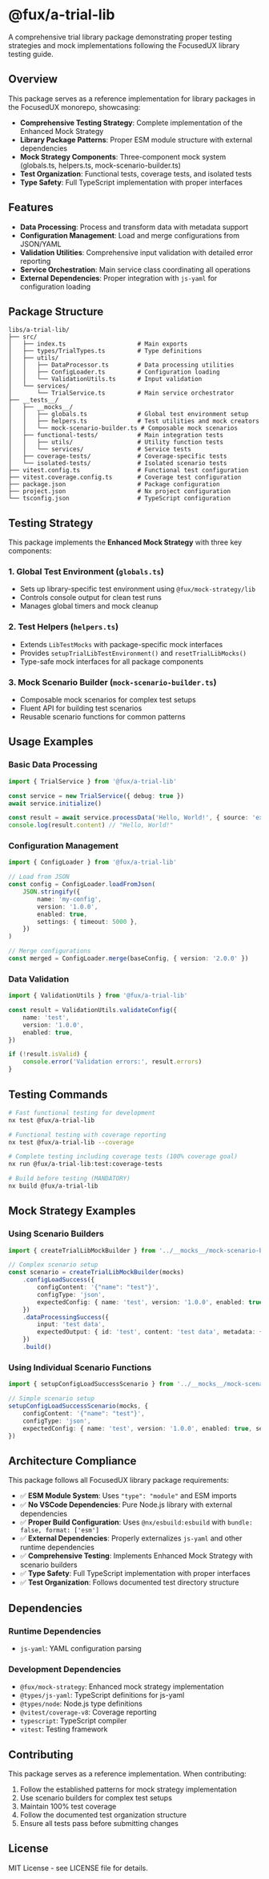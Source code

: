 # @fux/a-trial-lib

A comprehensive trial library package demonstrating proper testing strategies and mock implementations following the FocusedUX library testing guide.

## Overview

This package serves as a reference implementation for library packages in the FocusedUX monorepo, showcasing:

- **Comprehensive Testing Strategy**: Complete implementation of the Enhanced Mock Strategy
- **Library Package Patterns**: Proper ESM module structure with external dependencies
- **Mock Strategy Components**: Three-component mock system (globals.ts, helpers.ts, mock-scenario-builder.ts)
- **Test Organization**: Functional tests, coverage tests, and isolated tests
- **Type Safety**: Full TypeScript implementation with proper interfaces

## Features

- **Data Processing**: Process and transform data with metadata support
- **Configuration Management**: Load and merge configurations from JSON/YAML
- **Validation Utilities**: Comprehensive input validation with detailed error reporting
- **Service Orchestration**: Main service class coordinating all operations
- **External Dependencies**: Proper integration with `js-yaml` for configuration loading

## Package Structure

```
libs/a-trial-lib/
├── src/
│   ├── index.ts                    # Main exports
│   ├── types/TrialTypes.ts         # Type definitions
│   ├── utils/
│   │   ├── DataProcessor.ts        # Data processing utilities
│   │   ├── ConfigLoader.ts         # Configuration loading
│   │   └── ValidationUtils.ts      # Input validation
│   └── services/
│       └── TrialService.ts         # Main service orchestrator
├── __tests__/
│   ├── __mocks__/
│   │   ├── globals.ts              # Global test environment setup
│   │   ├── helpers.ts              # Test utilities and mock creators
│   │   └── mock-scenario-builder.ts # Composable mock scenarios
│   ├── functional-tests/           # Main integration tests
│   │   ├── utils/                  # Utility function tests
│   │   └── services/               # Service tests
│   ├── coverage-tests/             # Coverage-specific tests
│   └── isolated-tests/             # Isolated scenario tests
├── vitest.config.ts                # Functional test configuration
├── vitest.coverage.config.ts       # Coverage test configuration
├── package.json                    # Package configuration
├── project.json                    # Nx project configuration
└── tsconfig.json                   # TypeScript configuration
```

## Testing Strategy

This package implements the **Enhanced Mock Strategy** with three key components:

### 1. Global Test Environment (`globals.ts`)

- Sets up library-specific test environment using `@fux/mock-strategy/lib`
- Controls console output for clean test runs
- Manages global timers and mock cleanup

### 2. Test Helpers (`helpers.ts`)

- Extends `LibTestMocks` with package-specific mock interfaces
- Provides `setupTrialLibTestEnvironment()` and `resetTrialLibMocks()`
- Type-safe mock interfaces for all package components

### 3. Mock Scenario Builder (`mock-scenario-builder.ts`)

- Composable mock scenarios for complex test setups
- Fluent API for building test scenarios
- Reusable scenario functions for common patterns

## Usage Examples

### Basic Data Processing

```typescript
import { TrialService } from '@fux/a-trial-lib'

const service = new TrialService({ debug: true })
await service.initialize()

const result = await service.processData('Hello, World!', { source: 'example' })
console.log(result.content) // "Hello, World!"
```

### Configuration Management

```typescript
import { ConfigLoader } from '@fux/a-trial-lib'

// Load from JSON
const config = ConfigLoader.loadFromJson(
    JSON.stringify({
        name: 'my-config',
        version: '1.0.0',
        enabled: true,
        settings: { timeout: 5000 },
    })
)

// Merge configurations
const merged = ConfigLoader.merge(baseConfig, { version: '2.0.0' })
```

### Data Validation

```typescript
import { ValidationUtils } from '@fux/a-trial-lib'

const result = ValidationUtils.validateConfig({
    name: 'test',
    version: '1.0.0',
    enabled: true,
})

if (!result.isValid) {
    console.error('Validation errors:', result.errors)
}
```

## Testing Commands

```bash
# Fast functional testing for development
nx test @fux/a-trial-lib

# Functional testing with coverage reporting
nx test @fux/a-trial-lib --coverage

# Complete testing including coverage tests (100% coverage goal)
nx run @fux/a-trial-lib:test:coverage-tests

# Build before testing (MANDATORY)
nx build @fux/a-trial-lib
```

## Mock Strategy Examples

### Using Scenario Builders

```typescript
import { createTrialLibMockBuilder } from '../__mocks__/mock-scenario-builder'

// Complex scenario setup
const scenario = createTrialLibMockBuilder(mocks)
    .configLoadSuccess({
        configContent: '{"name": "test"}',
        configType: 'json',
        expectedConfig: { name: 'test', version: '1.0.0', enabled: true, settings: {} },
    })
    .dataProcessingSuccess({
        input: 'test data',
        expectedOutput: { id: 'test', content: 'test data', metadata: {}, timestamp: new Date() },
    })
    .build()
```

### Using Individual Scenario Functions

```typescript
import { setupConfigLoadSuccessScenario } from '../__mocks__/mock-scenario-builder'

// Simple scenario setup
setupConfigLoadSuccessScenario(mocks, {
    configContent: '{"name": "test"}',
    configType: 'json',
    expectedConfig: { name: 'test', version: '1.0.0', enabled: true, settings: {} },
})
```

## Architecture Compliance

This package follows all FocusedUX library package requirements:

- ✅ **ESM Module System**: Uses `"type": "module"` and ESM imports
- ✅ **No VSCode Dependencies**: Pure Node.js library with external dependencies
- ✅ **Proper Build Configuration**: Uses `@nx/esbuild:esbuild` with `bundle: false, format: ['esm']`
- ✅ **External Dependencies**: Properly externalizes `js-yaml` and other runtime dependencies
- ✅ **Comprehensive Testing**: Implements Enhanced Mock Strategy with scenario builders
- ✅ **Type Safety**: Full TypeScript implementation with proper interfaces
- ✅ **Test Organization**: Follows documented test directory structure

## Dependencies

### Runtime Dependencies

- `js-yaml`: YAML configuration parsing

### Development Dependencies

- `@fux/mock-strategy`: Enhanced mock strategy implementation
- `@types/js-yaml`: TypeScript definitions for js-yaml
- `@types/node`: Node.js type definitions
- `@vitest/coverage-v8`: Coverage reporting
- `typescript`: TypeScript compiler
- `vitest`: Testing framework

## Contributing

This package serves as a reference implementation. When contributing:

1. Follow the established patterns for mock strategy implementation
2. Use scenario builders for complex test setups
3. Maintain 100% test coverage
4. Follow the documented test organization structure
5. Ensure all tests pass before submitting changes

## License

MIT License - see LICENSE file for details.
